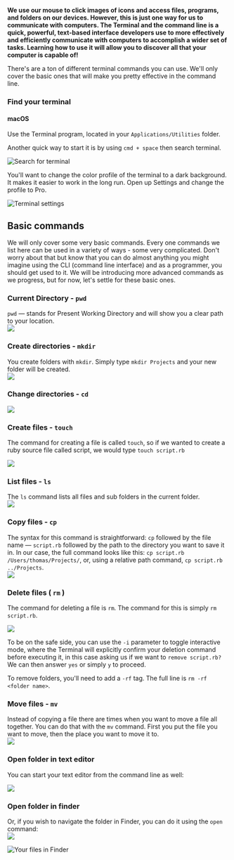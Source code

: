 **We use our mouse to click images of icons and access files, programs, and folders on our devices. However, this is just one way for us to communicate with computers. The Terminal and the command line is a quick, powerful, text-based interface developers use to more effectively and efficiently communicate with computers to accomplish a wider set of tasks. Learning how to use it will allow you to discover all that your computer is capable of!**

There's are a ton of different terminal commands you can use. We'll only cover the basic ones that will make you pretty effective in the command line.


### Find your terminal

#### macOS

Use the Terminal program, located in your `Applications/Utilities` folder.

Another quick way to start it is by using `cmd + space` then search terminal.

![Search for terminal](/static/terminal_spotlight.png)

You'll want to change the color profile of the terminal to a dark background. It makes it easier to work in the long run. Open up Settings and change the profile to Pro.

![Terminal settings](/static/terminal_settings.png)

## Basic commands

We will only cover some very basic commands. Every one commands we list here can be used in a variety of ways - some very complicated. Don't worry about that but know that you can do almost anything you might imagine using the CLI \(command line interface\) and as a programmer, you should get used to it. We will be introducing more advanced commands as we progress, but for now, let's settle for these basic ones.

### Current Directory - `pwd`

`pwd` — stands for Present Working Directory and will show you a clear path to your location.  
![](/static/pwd_terminal.png)

### Create directories - `mkdir`

You create folders with `mkdir`. Simply type `mkdir Projects` and your new folder will be created.  
![](/static/mkdir_terminal.png)

### Change directories - `cd`

![](/static/cd_terminal.png)

### Create files - `touch`

The command for creating a file is called `touch`, so if we wanted to create a ruby source file called script, we would type `touch script.rb`

![](/static/touch_terminal.png)

### List files - `ls`

The `ls` command lists all files and sub folders in the current folder.  
![](/static/ls_terminal.png)

### Copy files - `cp`

The syntax for this command is straightforward: `cp` followed by the file name — `script.rb` followed by the path to the directory you want to save it in. In our case, the full command looks like this: `cp script.rb /Users/thomas/Projects/`, or, using a relative path command, `cp script.rb ../Projects`.   
![](/static/script.rb_terminal.png)

### Delete files \( `rm` \)

The command for deleting a file is `rm`. The command for this is simply `rm script.rb`.

![](../images/terminal_rm.png)

To be on the safe side, you can use the `-i` parameter to toggle interactive mode, where the Terminal will explicitly confirm your deletion command before executing it, in this case asking us if we want to `remove script.rb?` We can then answer `yes` or simply `y` to proceed.

To remove folders, you'll need to add a `-rf` tag. The full line is `rm -rf <folder name>`.

### Move files - `mv`

Instead of copying a file there are times when you want to move a file all together. You can do that with the `mv` command. First you put the file you want to move, then the place you want to move it to.  
![](/static/rm_terminal.png)

### Open folder in text editor

You can start your text editor from the command line as well:

![](/static/vs_code_terminal.png)

### Open folder in finder

Or, if you wish to navigate the folder in Finder, you can do it using the `open` command:  
![](/static/open_terminal.png)

![Your files in Finder](/static/projects_finder.png)

